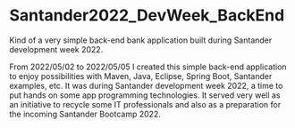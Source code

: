 # Santander2022_DevWeek_BackEnd
Kind of a very simple back-end bank application built during Santander development week 2022.


From 2022/05/02 to 2022/05/05 I created this simple back-end application to enjoy possibilities with Maven, Java, Eclipse, Spring Boot, Santander examples, etc.
It was during Santander development week 2022, a time to put hands on some app programming technologies. It served very well as an initiative to recycle some IT professionals and also as a preparation for the incoming Santander Bootcamp 2022.
